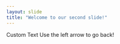 ```yaml
---
layout: slide
title: "Welcome to our second slide!"
---
```

Custom Text
Use the left arrow to go back!
